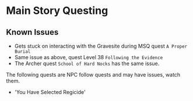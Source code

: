 # Main Story Questing


## Known Issues


* Gets stuck on interacting with the Gravesite during MSQ quest `A Proper Burial`
* Same issue as above, quest Level 38 `Following the Evidence`
* The Archer quest `School of Hard Nocks` has the same issue.


The following quests are NPC follow quests and may have issues, watch them.
* 'You Have Selected Regicide'